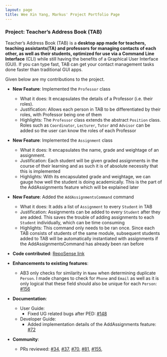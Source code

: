 ```yaml
---
layout: page
title: Wee Xin Yang, Markus' Project Portfolio Page
---
```


### Project: Teacher’s Address Book (TAB)

Teacher’s Address Book (TAB) is a **desktop app made for teachers, teaching assistants(TA) and professors for managing
contacts of each other, as well as their students, optimized for use via a Command Line Interface** (CLI) while still
having the benefits of a Graphical User Interface (GUI). If you can type fast, TAB can get your contact management tasks
done faster than traditional GUI apps.

Given below are my contributions to the project.

* **New Feature**: Implemented the `Professor` class
    * What it does: It encapsulates the details of a Professor (i.e. their roles).
    * Justification: Allows each person in TAB to be differentiated by their roles, with Professor being one of them
    * Highlights: The `Professor` class extends the abstract `Position` class. Roles such as `Coordinator`, `Lecturer`, `Tutor` and `Advisor` can be added so the user can know the roles of each Professor
      
* **New Feature**: Implemented the `Assignment` class
    * What it does: It encapsulates the name, grade and weightage of an assignment.
    * Justification: Each student will be given graded assignments in the course of their learning and as such it is of absolute necessity that this is implemented
    * Highlights: With its encapsulated grade and weightage, we can gauge how well the student is doing academically. This is the part of the AddAssignments feature which will be explained later
* **New Feature**: Added the `AddAssignmentsCommand` command
    * What it does: It adds a list of `Assignment` to every `Student` in TAB
    * Justification: Assignments can be added to every `Student` after they are added. This saves the trouble of adding assignments to each `Student` individually, which can be time consuming
    * Highlights: This command only needs to be ran once. Since each TAB consists of students of the same module, subsequent students added to TAB will be automatically instantiated with assignments if the AddAssignmentsCommand has already been ran before

* **Code contributed**: [RepoSense link](https://nus-cs2103-ay2223s1.github.io/tp-dashboard/?search=yellow-294&breakdown=true)

* **Enhancements to existing features**:
    * AB3 only checks for similarity in `Name` when determining duplicate `Person`. I made changes to check for `Phone` and `Email` as well as it is only logical that these field should also be unique for each `Person`:
      [#156](https://github.com/AY2223S1-CS2103T-T17-1/tp/pull/156)

* **Documentation**:
    * User Guide:
        * Fixed UG related bugs after PED: [#148](https://github.com/AY2223S1-CS2103T-T17-1/tp/pull/148)
    * Developer Guide:
        * Added implementation details of the AddAssignments feature: [#72](https://github.com/AY2223S1-CS2103T-T17-1/tp/pull/72)

* **Community**:
    * PRs reviewed: 
      [#34](https://github.com/AY2223S1-CS2103T-T17-1/tp/pull/34),
      [#37](https://github.com/AY2223S1-CS2103T-T17-1/tp/pull/37),
      [#70](https://github.com/AY2223S1-CS2103T-T17-1/tp/pull/70), 
      [#81](https://github.com/AY2223S1-CS2103T-T17-1/tp/pull/81),
      [#155](https://github.com/AY2223S1-CS2103T-T17-1/tp/pull/155),
            
    


